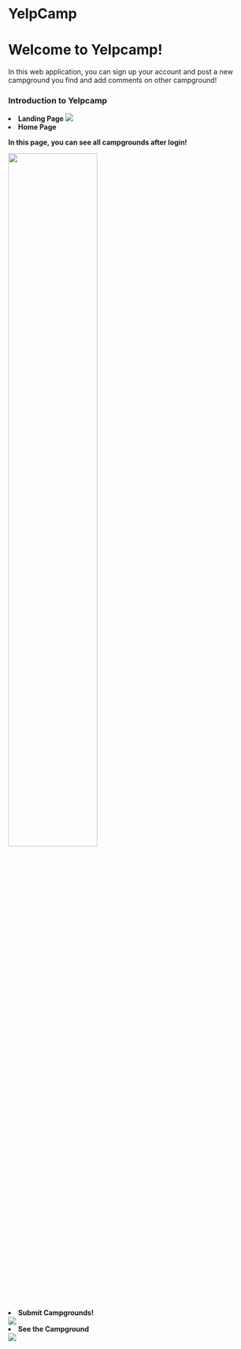 # YelpCamp
<h1>Welcome to Yelpcamp!</h1>
<p>In this web application, you can sign up your account and post a new campground you find and add comments on other campground!</p>

<h3>Introduction to Yelpcamp</h3>
<li><strong>Landing Page</strong</li>
<img src="https://media.giphy.com/media/jOmUvYd8PCKANhQqMH/giphy.gif" >
<br>
  <li><strong>Home Page</strong></li>
<p>In this page, you can see all campgrounds after login!</p>
<img src="http://m.qpic.cn/psb?/V13cnQO90zNVhL/URb9Os1ga2eBVDLq0xTfLCjFK8grdshtVpapdEuQl0o!/b/dL8AAAAAAAAA&bo=7AjwAwAAAAADBzU!&rf=viewer_4" width=60%><br>
<li><strong>Submit Campgrounds!</strong></li>
 <img src="https://media.giphy.com/media/h5Ww9nBPTOa7qHWyKq/giphy.gif"> <br>
<li><strong>See the Campground</strong></li>
  <img src="https://media.giphy.com/media/UQbJWCXSLOJBIPl9hh/giphy.gif"> <br>
 



  
